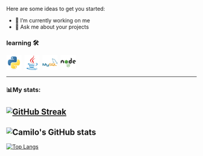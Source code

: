 Here are some ideas to get you started:

- 🔭 I’m currently working on me
- 💬 Ask me about your projects


<div align="left">
    <h3>learning 🛠</h3>
    <div>
        <img src="https://github.com/devicons/devicon/blob/master/icons/python/python-original.svg" title="Python" alt="Python" width="40" height="40">&nbsp;
        <img src="https://github.com/devicons/devicon/blob/master/icons/java/java-original.svg" title="Java" alt="Java" width="40" height="40">&nbsp;
        <img src="https://github.com/devicons/devicon/blob/master/icons/mysql/mysql-original-wordmark.svg" title="MySql" alt="MySql" width="40" height="40">&nbsp;
        <img src="https://github.com/devicons/devicon/blob/master/icons/nodejs/nodejs-original-wordmark.svg" title="Nodejs" alt="Nodejs" width="40" height="40">&nbsp;

</div>

---

###  📊My stats: 
[![GitHub Streak](https://streak-stats.demolab.com?user=NovaChronoBlade&theme=dark&mode=weekly)](https://git.io/streak-stats)
---
![Camilo's GitHub stats](https://github-readme-stats.vercel.app/api?username=NovaChronoBlade&theme=dark&show_icons=true)
---
[![Top Langs](https://github-readme-stats.vercel.app/api/top-langs/?username=NovaChronoBlade)](https://github.com/anuraghazra/github-readme-stats)
